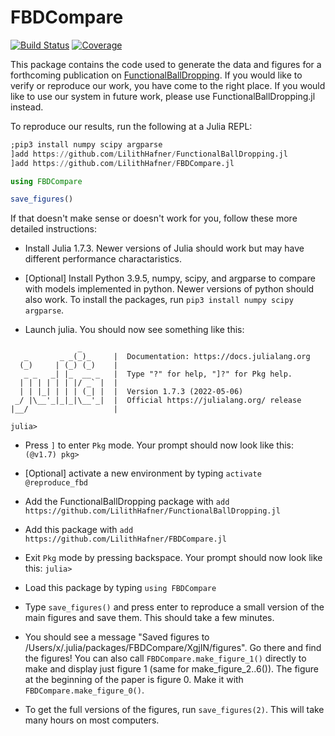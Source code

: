 # FBDCompare

[![Build Status](https://github.com/LilithHafner/FBDCompare.jl/actions/workflows/CI.yml/badge.svg?branch=main)](https://github.com/LilithHafner/FBDCompare.jl/actions/workflows/CI.yml?query=branch%3Amain)
[![Coverage](https://codecov.io/gh/LilithHafner/FBDCompare.jl/branch/main/graph/badge.svg)](https://codecov.io/gh/LilithHafner/FBDCompare.jl)

This package contains the code used to generate the data and figures for a forthcoming publication on [FunctionalBallDropping](https://github.com/LilithHafner/FunctionalBallDropping.jl). If you would like to verify or reproduce our work, you have come to the right place. If you would like to use our system in future work, please use FunctionalBallDropping.jl instead.

To reproduce our results, run the following at a Julia REPL:

```jl
;pip3 install numpy scipy argparse
]add https://github.com/LilithHafner/FunctionalBallDropping.jl
]add https://github.com/LilithHafner/FBDCompare.jl

using FBDCompare

save_figures()
```

If that doesn't make sense or doesn't work for you, follow these more detailed instructions:

- Install Julia 1.7.3. Newer versions of Julia should work but may have different performance charactaristics.

- [Optional] Install Python 3.9.5, numpy, scipy, and argparse to compare with models implemented in python. Newer versions of python should also work. To install the packages, run `pip3 install numpy scipy argparse`.

- Launch julia. You should now see something like this:

```
               _
   _       _ _(_)_     |  Documentation: https://docs.julialang.org
  (_)     | (_) (_)    |
   _ _   _| |_  __ _   |  Type "?" for help, "]?" for Pkg help.
  | | | | | | |/ _` |  |
  | | |_| | | | (_| |  |  Version 1.7.3 (2022-05-06)
 _/ |\__'_|_|_|\__'_|  |  Official https://julialang.org/ release
|__/                   |

julia> 
```

- Press `]` to enter `Pkg` mode. Your prompt should now look like this: `(@v1.7) pkg> `

- [Optional] activate a new environment by typing `activate @reproduce_fbd`

- Add the FunctionalBallDropping package with `add https://github.com/LilithHafner/FunctionalBallDropping.jl`

- Add this package with `add https://github.com/LilithHafner/FBDCompare.jl`

- Exit `Pkg` mode by pressing backspace. Your prompt should now look like this: `julia> `

- Load this package by typing `using FBDCompare`

- Type `save_figures()` and press enter to reproduce a small version of the main figures and save them. This should take a few minutes.

- You should see a message "Saved figures to /Users/x/.julia/packages/FBDCompare/XgjIN/figures". Go there and find the figures! You can also call `FBDCompare.make_figure_1()` directly to make and display just figure 1 (same for make_figure_2..6()). The figure at the beginning of the paper is figure 0. Make it with `FBDCompare.make_figure_0()`.

- To get the full versions of the figures, run `save_figures(2)`. This will take many hours on most computers.
